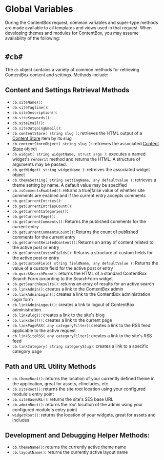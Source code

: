 # Global Variables

During the ContentBox request, common variables and super-type methods are made available to all templates and views used in that request.  When developing themes and modules for ContentBox, you may assume availability of the following:

`#cb#`
===

The `cb` object contains a variety of common methods for retrieving ContentBox content and settings.  Methods include:

Content and Settings Retrieval Methods
------------------------

- `cb.siteName()`:
- `cb.siteTagline()`:
- `cb.siteDescription()`:
- `cb.siteKeywords()`:
- `cb.siteEmail()`:
- `cb.siteOutgoingEmail()`:
- `cb.contentStore( string slug )`: retrieves the HTML output of a [Content Store][1] item by its slug
- `cb.contentStoreObject( string slug )`: retrieves the associated [Content Store][1] object
- `cb.widget( string widgetName, struct args )`: executes a named widget's `renderit` method and returns the HTML.  A structure of arguments may be passed.
- `cb.getWidget( string widgetName )`: retreives the associated widget object
- `cb.themeSetting( string settingName, any defaultValue )`: retrieves a theme setting by name. A default value may be specified
- `cb.isCommentsEnabled()`: returns a true|false value of whether site comments are enabled and if the current entry accepts comments
- `cb.getCurrentEntries()`:
- `cb.getCurrentEntriesCount()`:
- `cb.getCurrentCategories()`:
- `cb.getCurrentPage()`:
- `cb.getCurrentComments()`: Returns the published comments for the current entry
- `cb.getCurrentCommentsCount()`: Returns the count of published comments for the current entry
- `cb.getCurrentRelatedContent()`: Returns an array of content related to the active post or entry
- `cb.getCurrentCustomFields()`: Returns a structure of custom fields for the active post or entry
- `cb.getCustomField( string fieldName, any defaultValue )`: Returns the value of a custom field for the active post or entry
- `cb.quickSearchForm()`: returns the HTML of a standard ContentBox Search Form according to the SearchForm widget
- `cb.getSearchResults()`: returns an array of results for an active search
- `cb.linkAdmin()`: creates a link to the ContentBox admin
- `cb.linkAdminLogin()`: creates a link to the ContentBox administration login form
- `cb.linkAdminLogout()`: creates a link to logout of ContentBox administration
- `cb.linkBlog()`: creates a link to the site's blog
- `cb.linksSelf()`: creates a link to the current page
- `cb.linkPageRSS( any categoryFilter)`: creates a link to the RSS feed applicable to the active request
- `cb.linkSiteRSS( any categoryFilter)`: creates a link to the site's RSS feed
- `cb.linkCategory( string categorySlug)`: creates a link to a specific category page

Path and URL Utility Methods
----------------------------

- `cb.themeRoot()`: returns the location of your currently defined theme in the application, great for assets, cfincludes, etc
- `cb.siteRoot()`: returns the site root location using your configured module's entry point
- `cb.siteBaseURL()`: returns the site's SES base URL
- `cb.adminRoot()`: returns the root location of the admin using your configured module's entry point
- `widgetRoot()`: returns the location of your widgets, great for assets and includes

Development and Debugging Helper Methods:
----------------------------------------

- `cb.themeName()`: returns the currently active theme name
- `cb.layoutName()`: returns the currently active layout name 


[1]: /content/using/managers/contentstore.html
[2]: /content/using/managers/widgets.html